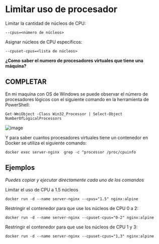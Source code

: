 # Limitar uso de procesador
Limitar la cantidad de núcleos de CPU:
```
--cpus=<número de núcleos>
```

Asignar núcleos de CPU específicos:
```
--cpuset-cpus=<lista de núcleos>
```

**¿Como saber el numero de procesadores virtuales que tiene una máquina?**
## COMPLETAR
En mi maquina con OS de Windows se puede observar el número de procesadores lógicos con el siguiente comando en la herramienta de PowerShell:
```
Get-WmiObject -Class Win32_Processor | Select-Object NumberOfLogicalProcessors
```
![image](https://github.com/user-attachments/assets/c5b13818-35da-43b1-947b-ec52ec19a43c)

Y para saber cuantos procesadores virtuales tiene un contenedor en Docker se utiliza el siguiente comando:
```
docker exec server-nginx  grep -c ^processor /proc/cpuinfo
```

## Ejemplos
_Puedes copiar y ejecutar directamente cada uno de los comandos_

Limitar el uso de CPU a 1.5 núcleos
```
docker run -d --name server-nginx --cpus="1.5" nginx:alpine
```

Restringir el contenedor para que use los núcleos de CPU 0 a 2:
```
docker run -d --name server-nginx --cpuset-cpus="0-2" nginx:alpine
```

Restringir el contenedor para que use los núcleos de CPU 1 y 3:
```
docker run -d --name server-nginx --cpuset-cpus="1,3" nginx:alpine
```
